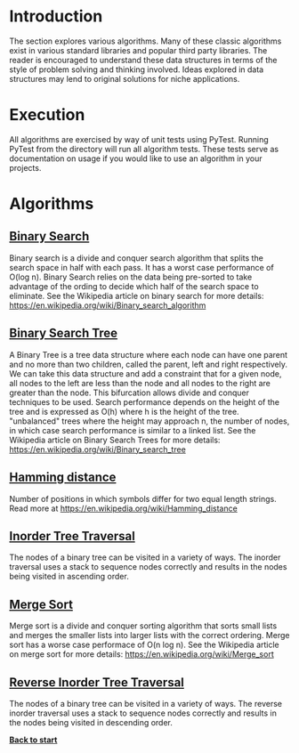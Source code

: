 # Introduction

The section explores various algorithms. Many of these classic algorithms exist in various standard libraries and popular third party libraries. The reader is encouraged to understand these data structures in terms of the style of problem solving and thinking involved. Ideas explored in data structures may lend to original solutions for niche applications.

# Execution

All algorithms are exercised by way of unit tests using PyTest. Running PyTest from the directory will run all algorithm tests. These tests serve as documentation on usage if you would like to use an algorithm in your projects.

# Algorithms

## [Binary Search](/algorithms/binary_search_client.py)

Binary search is a divide and conquer search algorithm that splits the search space in half with each pass. It has a worst case performance of O(log n). Binary Search relies on the data being pre-sorted to take advantage of the ording to decide which half of the search space to eliminate. See the Wikipedia article on binary search for more details: https://en.wikipedia.org/wiki/Binary_search_algorithm 

## [Binary Search Tree](/algorithms/binary_tree.py)

A Binary Tree is a tree data structure where each node can have one parent and no more than two children, called the parent, left and right respectively. We can take this data structure and add a constraint that for a given node, all nodes to the left are less than the node and all nodes to the right are greater than the node. This bifurcation allows divide and conquer techniques to be used. Search performance depends on the height of the tree and is expressed as O(h) where h is the height of the tree. "unbalanced" trees where the height may approach n, the number of nodes, in which case search performance is similar to a linked list. See the Wikipedia article on Binary Search Trees for more details: https://en.wikipedia.org/wiki/Binary_search_tree

## [Hamming distance](/algorithms/hamming_distance.py) 

Number of positions in which symbols differ for two equal length strings. Read more at https://en.wikipedia.org/wiki/Hamming_distance 

## [Inorder Tree Traversal](/algorithms/binary_search_tree_walker.py) 

The nodes of a binary tree can be visited in a variety of ways. The inorder traversal uses a stack to sequence nodes correctly and results in the nodes being visited in ascending order.

## [Merge Sort](/algorithms/merge_sort_client.py)

Merge sort is a divide and conquer sorting algorithm that sorts small lists and merges the smaller lists into larger lists with the correct ordering. Merge sort has a worse case performace of O(n log n). See the Wikipedia article on merge sort for more details: https://en.wikipedia.org/wiki/Merge_sort 

## [Reverse Inorder Tree Traversal](/algorithms/binary_search_tree_walker.py) 

The nodes of a binary tree can be visited in a variety of ways. The reverse inorder traversal uses a stack to sequence nodes correctly and results in the nodes being visited in descending order.

**[Back to start](https://github.com/ccozad/python-playground)**